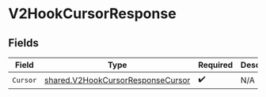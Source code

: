 # V2HookCursorResponse


## Fields

| Field                                                                                         | Type                                                                                          | Required                                                                                      | Description                                                                                   |
| --------------------------------------------------------------------------------------------- | --------------------------------------------------------------------------------------------- | --------------------------------------------------------------------------------------------- | --------------------------------------------------------------------------------------------- |
| `Cursor`                                                                                      | [shared.V2HookCursorResponseCursor](../../../pkg/models/shared/v2hookcursorresponsecursor.md) | :heavy_check_mark:                                                                            | N/A                                                                                           |